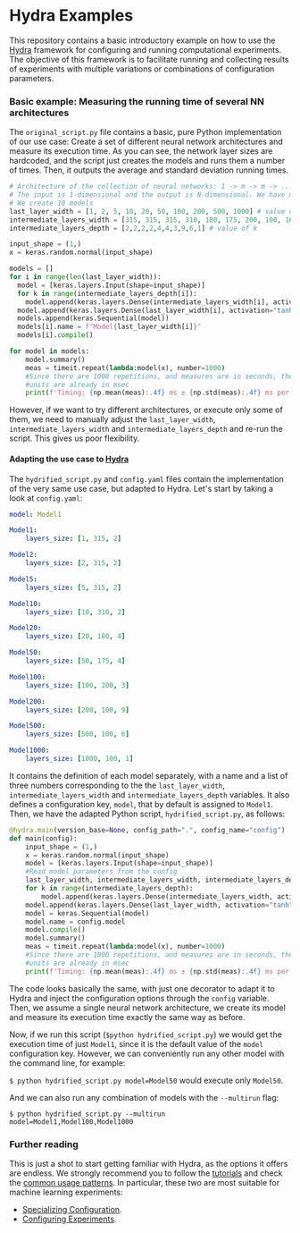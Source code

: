 # Hydra Examples

This repository contains a basic introductory example on how to use the [Hydra](https://hydra.cc/) framework for configuring and running computational experiments. The objective of this framework is to facilitate running and collecting results of experiments with multiple variations or combinations of configuration parameters.

### Basic example: Measuring the running time of several NN architectures

The `original_script.py` file contains a basic, pure Python implementation of our use case: Create a set of different neural network architectures and measure its execution time. As you can see, the network layer sizes are hardcoded, and the script just creates the models and runs them a number of times. Then, it outputs the average and standard deviation running times.

```python
# Architecture of the collection of neural networks: 1 -> m -> m -> ... -> m -> N, where m repeats k times
# The input is 1-dimensional and the output is N-dimensional. We have m-dimensional hidden layers.
# We create 10 models
last_layer_width = [1, 2, 5, 10, 20, 50, 100, 200, 500, 1000] # value of N
intermediate_layers_width = [315, 315, 315, 310, 180, 175, 200, 100, 100, 100] # value of m
intermediate_layers_depth = [2,2,2,2,4,4,3,9,6,1] # value of k

input_shape = (1,)
x = keras.random.normal(input_shape)

models = []
for i in range(len(last_layer_width)):
  model = [keras.layers.Input(shape=input_shape)]
  for k in range(intermediate_layers_depth[i]):
    model.append(keras.layers.Dense(intermediate_layers_width[i], activation="tanh"))
  model.append(keras.layers.Dense(last_layer_width[i], activation="tanh"))
  models.append(keras.Sequential(model))
  models[i].name = f"Model{last_layer_width[i]}"
  models[i].compile()

for model in models:
    model.summary()
    meas = timeit.repeat(lambda:model(x), number=1000)
    #Since there are 1000 repetitions, and measures are in seconds, the final
    #units are already in msec
    print(f'Timing: {np.mean(meas):.4f} ms ± {np.std(meas):.4f} ms per loop\n')
```

However, if we want to try different architectures, or execute only some of them, we need to manually adjust the `last_layer_width`, `intermediate_layers_width` and `intermediate_layers_depth` and re-run the script. This gives us poor flexibility.

#### Adapting the use case to [Hydra](https://hydra.cc/)

The `hydrified_script.py` and `config.yaml` files contain the implementation of the very same use case, but adapted to Hydra. Let's start by taking a look at `config.yaml`:

```yaml
model: Model1

Model1:
    layers_size: [1, 315, 2]

Model2:
    layers_size: [2, 315, 2]

Model5:
    layers_size: [5, 315, 2]

Model10:
    layers_size: [10, 310, 2]

Model20:
    layers_size: [20, 180, 4]

Model50:
    layers_size: [50, 175, 4]

Model100:
    layers_size: [100, 200, 3]

Model200:
    layers_size: [200, 100, 9]

Model500:
    layers_size: [500, 100, 6]

Model1000:
    layers_size: [1000, 100, 1]
```

It contains the definition of each model separately, with a name and a list of three numbers corresponding to the the `last_layer_width`, `intermediate_layers_width` and `intermediate_layers_depth` variables. It also defines a configuration key, `model`, that by default is assigned to `Model1`. Then, we have the adapted Python script, `hydrified_script.py`, as follows:

```python
@hydra.main(version_base=None, config_path=".", config_name="config")
def main(config):
    input_shape = (1,)
    x = keras.random.normal(input_shape)
    model = [keras.layers.Input(shape=input_shape)]
    #Read model parameters from the config
    last_layer_width, intermediate_layers_width, intermediate_layers_depth = config[config.model].layers_size
    for k in range(intermediate_layers_depth):
        model.append(keras.layers.Dense(intermediate_layers_width, activation="tanh"))
    model.append(keras.layers.Dense(last_layer_width, activation="tanh"))
    model = keras.Sequential(model)
    model.name = config.model
    model.compile()
    model.summary()
    meas = timeit.repeat(lambda:model(x), number=1000)
    #Since there are 1000 repetitions, and measures are in seconds, the final
    #units are already in msec
    print(f'Timing: {np.mean(meas):.4f} ms ± {np.std(meas):.4f} ms per loop')
```

The code looks basically the same, with just one decorator to adapt it to Hydra and inject the configuration options through the `config` variable. Then, we assume a single neural network architecture, we create its model and measure its execution time exactly the same way as before.

Now, if we run this script (`$python hydrified_script.py`) we would get the execution time of just `Model1`, since it is the default value of the `model` configuration key. However, we can conveniently run any other model with the command line, for example:

`$ python hydrified_script.py model=Model50` would execute only `Model50`.

And we can also run any combination of models with the `--multirun` flag:

`$ python hydrified_script.py --multirun model=Model1,Model100,Model1000`

### Further reading

This is just a shot to start getting familiar with Hydra, as the options it offers are endless. We strongly recommend you to follow the [tutorials](https://hydra.cc/docs/tutorials/intro/) and check the [common usage patterns](https://hydra.cc/docs/intro/). In particular, these two are most suitable for machine learning experiments:

- [Specializing Configuration](https://hydra.cc/docs/patterns/specializing_config/).
- [Configuring Experiments](https://hydra.cc/docs/patterns/configuring_experiments/).

